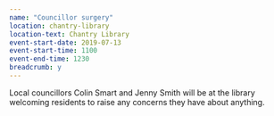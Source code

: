 ```yaml
---
name: "Councillor surgery"
location: chantry-library
location-text: Chantry Library
event-start-date: 2019-07-13
event-start-time: 1100
event-end-time: 1230
breadcrumb: y
---
```


Local councillors Colin Smart and Jenny Smith will be at the library welcoming residents to raise any concerns they have about anything.
